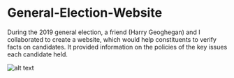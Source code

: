# General-Election-Website
During the 2019 general election, a friend (Harry Geoghegan) and I collaborated to create a website, which would help constituents to verify facts on candidates. It provided information on the policies of the key issues each candidate held.

![alt text](https://github.com/NahomAL/General-Election-Website/blob/master/indexhtml.png)
